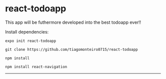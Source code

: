 # react-todoapp

This app will be futhermore developed into the best todoapp ever!!

Install dependencies:
```
expo init react-todoapp
```
```
git clone https://github.com/tiagomonteiro0715/react-todoapp
```
```
npm install
```
```
npm install react-navigation
```

-----
